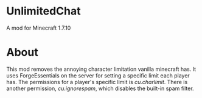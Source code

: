 UnlimitedChat
===================

A mod for Minecraft 1.7.10

# About
This mod removes the annoying character limitation vanilla minecraft has. 
It uses ForgeEssentials on the server for setting a specific limit each player has. 
The permissions for a player's specific limit is _cu.charlimit_. 
There is another permission,  _cu.ignorespam_, which disables the built-in spam filter.
